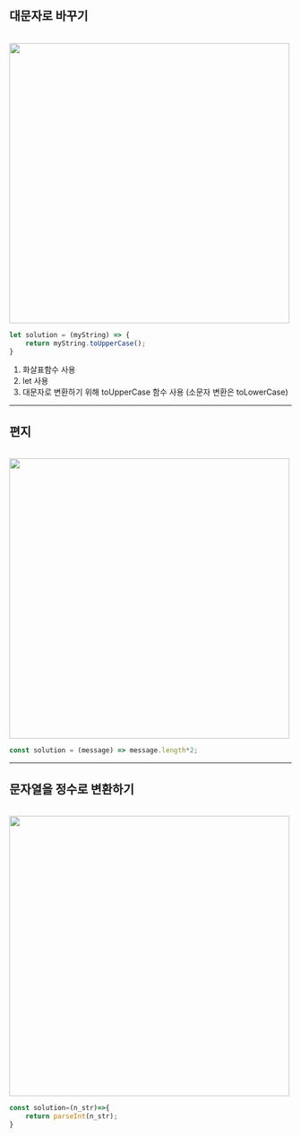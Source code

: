 ## 대문자로 바꾸기

<br>
<img src="https://github.com/hyennii/React-lec/assets/107667966/99b0692d-6b03-4036-987a-517b2bca7d83" width="500">

```javaScript
let solution = (myString) => {
    return myString.toUpperCase();
}
```

1) 화살표함수 사용
2) let 사용
3) 대문자로 변환하기 위해 toUpperCase 함수 사용 (소문자 변환은 toLowerCase)

-------------------------------------------

## 편지

<br>
<img src="https://github.com/hyennii/TIL/assets/107667966/07994ce6-338d-451d-9279-79b2c47b97a3" width="500">

```javaScript
const solution = (message) => message.length*2;
```

-------------------------------------------

## 문자열을 정수로 변환하기

<br>
<img src="https://github.com/hyennii/TIL/assets/107667966/bb2cff44-8ecd-49e7-a5a3-a6f5ffe5652f" width="500">

```javaScript
const solution=(n_str)=>{
    return parseInt(n_str);
}
```
